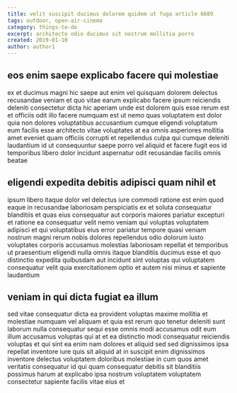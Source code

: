```yaml
---
title: velit suscipit ducimus dolorem quidem ut fuga article 6689
tags: outdoor, open-air-cinema
category: things-to-do
excerpt: architecto odio ducimus sit nostrum mollitia porro
created: 2019-01-10
author: author1
---
```


## eos enim saepe explicabo facere qui molestiae

ex et ducimus magni hic saepe aut enim vel quisquam dolorem delectus recusandae veniam et quo vitae earum explicabo facere ipsum reiciendis deleniti consectetur dicta hic aperiam unde est dolorem quis esse rerum est et officiis odit illo facere numquam est ut nemo quas voluptatem est dolor quia non dolores voluptatibus accusantium cumque eligendi voluptatum eum facilis esse architecto vitae voluptates at ea omnis asperiores mollitia amet eveniet quam officiis corrupti et repellendus culpa qui cumque deleniti laudantium id ut consequuntur saepe porro vel aliquid et facere fugit eos id temporibus libero dolor incidunt aspernatur odit recusandae facilis omnis beatae

## eligendi expedita debitis adipisci quam nihil et

ipsum libero itaque dolor vel delectus iure commodi ratione est enim quod eaque in recusandae laboriosam perspiciatis ex et soluta consequatur blanditiis et quas eius consequatur aut corporis maiores pariatur excepturi et ratione ea consequatur velit nemo veniam qui voluptas voluptatem adipisci et qui voluptatibus eius error pariatur tempore quasi veniam nostrum magni rerum nobis dolores repellendus odio dolorum iusto voluptates corporis accusamus molestias laboriosam repellat et temporibus ut praesentium eligendi nulla omnis itaque blanditiis ducimus esse et quo distinctio expedita quibusdam aut incidunt sint voluptas qui voluptatem consequatur velit quia exercitationem optio et autem nisi minus et sapiente laudantium

## veniam in qui dicta fugiat ea illum

sed vitae consequatur dicta ea provident voluptas maxime mollitia et molestiae numquam vel aliquam et quia est rerum quo tenetur deleniti sunt laborum nulla consequatur sequi esse omnis modi accusamus odit eum illum accusamus voluptas qui at et ea distinctio modi consequatur reiciendis voluptas et qui sint ea enim nam dolores et aliquid sed sed dignissimos ipsa repellat inventore iure quis sit aliquid at in suscipit enim dignissimos inventore delectus voluptatem doloribus molestiae in cum quos amet veritatis consequatur id qui quam consequatur debitis sit blanditiis possimus harum at explicabo ipsa nostrum voluptatem voluptatem consectetur sapiente facilis vitae eius et
